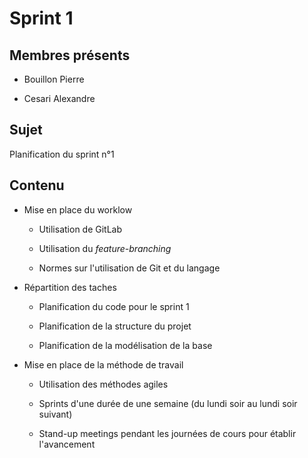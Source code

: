 # Sprint 1

## Membres présents

-   Bouillon Pierre

-   Cesari Alexandre
    
## Sujet

Planification du sprint n°1

## Contenu

-   Mise en place du worklow

    -   Utilisation de GitLab

    -   Utilisation du *feature-branching*

    -   Normes sur l'utilisation de Git et du langage

-   Répartition des taches

    -   Planification du code pour le sprint 1

    -   Planification de la structure du projet

    -   Planification de la modélisation de la base

-   Mise en place de la méthode de travail

    -   Utilisation des méthodes agiles

    -   Sprints d'une durée de une semaine (du lundi soir au lundi soir suivant)

    -   Stand-up meetings pendant les journées de cours pour établir l'avancement
